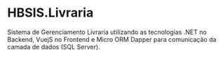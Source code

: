 # HBSIS.Livraria
Sistema de Gerenciamento Livraria utilizando as tecnologias .NET no Backend, VuejS no Frontend e Micro ORM Dapper para comunicação da camada de dados (SQL Server).
